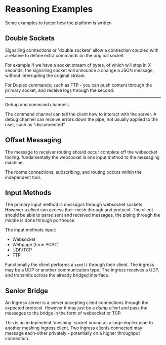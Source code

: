 # Reasoning Examples

Some examples to factor how the platform is written

## Double Sockets

Signalling connections or 'double sockets' allow a connection coupled with a relative to define extra commands on the original socket.

For example if we have a socket stream of bytes, of which will stop in X seconds, the
signalling socket will announce a change a JSON message, without interrupting the original stream.

For Duplex commands; such as FTP - you can push content through the primary socket, and receive logs through the second.

---

Debug and command channels.

The command channel can tell the client how to interact with the server. A debug channel can receive errors down the pipe, not usually applied to the user, such as "disconnected"


## Offset Messaging

The message to receiver routing should occur complete off the websocket tooling. fundamentally the websocket is one input method to the messaging machine.

The rooms connections, subscribing, and routing occurs within the independent tool.


## Input Methods

The primary input method is _messages_ through websocket sockets. However a _client_ can access their mesh through and protocol. The client should be able to parse sent and received messages, the piping through the middle is done through porthouse.

The input methods input:

+ Websocket
+ Webpage (form POST)
+ UDP/TCP
+ FTP

Functionally the client performs a `send()` through their client. The ingress may be a UDP or another communication type. The ingress receives a UDP, and transmits across the already bridged interface.


## Senior Bridge

An Ingress server is a server accepting client connections through the expected protocol. However it may just be a _dump client_ and pass the messages to the bridge in the form of websocket or TCP.

This is an independent 'meshing' socket bound as a large duplex pipe to another meshing ingress client. Two ingress clients connected may message each-other privately - potentially on a higher throughput connection.


